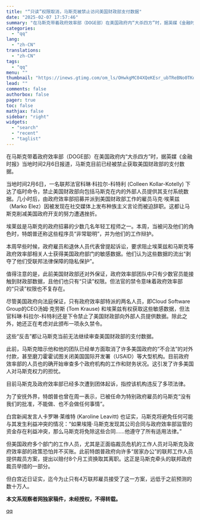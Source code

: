 ```yaml
---
title: "“只读”权限取消，马斯克被禁止访问美国财政部支付数据"
date: "2025-02-07 17:57:46"
summary: "在马斯克带着政府效率部（DOGE部）在美国政府内“大杀四方”时，据英媒《金融时报》当地时间2月6日..."
categories:
  - "qq"
lang:
  - "zh-CN"
translations:
  - "zh-CN"
tags:
  - "qq"
menu: ""
thumbnail: "https://inews.gtimg.com/om_ls/OHwkgMC04XQeKEsr_ubTReBNo0TKqhdM4pEIlVsY2t_X0AA_640360/0"
lead: ""
comments: false
authorbox: false
pager: true
toc: false
mathjax: false
sidebar: "right"
widgets:
  - "search"
  - "recent"
  - "taglist"
---
```


在马斯克带着政府效率部（DOGE部）在美国政府内“大杀四方”时，据英媒《金融时报》当地时间2月6日报道，马斯克目前已经被禁止获取美国财政部的支付数据。

当地时间2月6日，一名联邦法官科琳·科拉尔-科特利 (Colleen Kollar-Kotelly) 下达了临时命令，禁止美国财政部向包括马斯克在内的外部人员提供其支付系统数据。几小时后，由政府效率部招募并派到美国财政部工作的雇员马克·埃莱兹（Marko Elez）因被发现在社交媒体上发布种族主义言论而被迫辞职。这都让马斯克削减美国政府开支的努力遭遇挫折。

埃莱兹是马斯克的政府招募的少数几名年轻工程师之一。本周，当被问及他们的角色时，特朗普还称这些程序员“非常聪明”，并为他们的工作辩护。

本周早些时候，政府雇员和退休人员代表曾提起诉讼，要求阻止埃莱兹和马斯克等政府效率部相关人士获得美国政府部门的敏感数据。他们认为这些数据的流出“剥夺了他们受联邦法律保障的隐私保护”。

值得注意的是，此前美国财政部还对外保证，政府效率部团队中只有少数官员能接触到财政部数据，且他们也只有“只读”权限。但法官的禁令意味着政府效率部的“只读”权限也不复存在。

尽管美国政府向法庭保证，只有政府效率部特派的两名人员，即Cloud Software Group的CEO汤姆·克劳斯 (Tom Krause) 和埃莱兹有权获取这些敏感数据，但法官科琳·科拉尔-科特利还是下令禁止了美国财政部向外部人员提供数据。除此之外，她还正在考虑对此颁布一项永久禁令。

这些“反击”都让马斯克当前无法继续审查美国财政部的支付数据。

此前，马斯克暗示他和他的团队已经单方面取消了许多美国政府的“不合法”的对外付款，甚至磨刀霍霍试图关闭美国国际开发署（USAID）等大型机构。目前政府效率部的人员也的确开始审查多个政府机构的工作和财务状况。这引发了许多美国人对马斯克权力的担忧。

目前马斯克及政府效率部已经多次遭到团体起诉，指控该机构违反了多项法律。

为了安抚外界，特朗普也曾在周一表示，已被任命为特别政府雇员的马斯克“没有我们的批准，不能做、也不会做任何事情”。

白宫新闻发言人卡罗琳·莱维特 (Karoline Leavitt) 也证实，马斯克将避免任何可能与其发生利益冲突的情况：“如果埃隆·马斯克发现其公司合同与政府效率部监管的资金存在利益冲突，那么马斯克将免除这些合同……他遵守了所有适用法律。”

但美国政府多个部门的工作人员，尤其是正面临裁员危机的工作人员对马斯克及政府效率部的政策恐怕并不买账。此前特朗普政府向许多“居家办公”的联邦工作人员提供裁员方案，提出以赔付8个月工资换取其离职。这正是马斯克牵头的联邦政府裁员举措的一部分。

但白宫近日证实，迄今为止只有4万联邦雇员接受了这一方案，远低于之前预测的数十万人。

**本文系观察者网独家稿件，未经授权，不得转载。**

[qq](https://new.qq.com/rain/a/20250207A077KA00)
